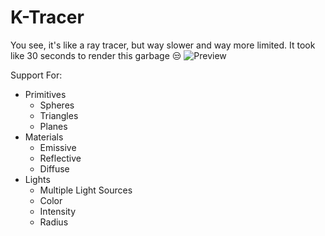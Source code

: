 # K-Tracer
You see, it's like a ray tracer, but way slower and way more limited. It took like 30 seconds to render this garbage 😒
![Preview](https://user-images.githubusercontent.com/106930751/175826287-ce42ed34-5ea8-41d8-ad01-970aa98fe9a5.PNG)

Support For: 
* Primitives
  - Spheres
  - Triangles
  - Planes
* Materials
  - Emissive
  - Reflective
  - Diffuse
* Lights
  - Multiple Light Sources
  - Color
  - Intensity
  - Radius
